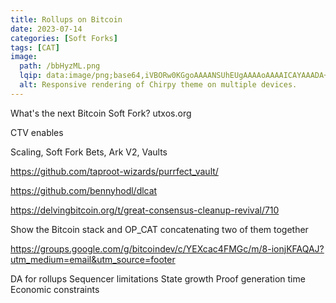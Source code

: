 ```yaml
---
title: Rollups on Bitcoin
date: 2023-07-14
categories: [Soft Forks]
tags: [CAT]
image:
  path: /bbHyzML.png
  lqip: data:image/png;base64,iVBORw0KGgoAAAANSUhEUgAAAAoAAAAICAYAAADA+m62AAAAAklEQVR4AewaftIAAAEvSURBVAXBby8CAQDA4V/n1NUVRSqd1IQsrZnNvOFtmzG8Nl/AfCwfwMa8adPYNGsZ02ZmJevfRF0qZ0V/zvMYDndX9XLxA8eUHY9TRhp20TtNImEvtvExAusx8o/3iK3OkGh4GmVyFLtF4K2k4YquYd3Yoq1PkKqrTOgDxG6jhm3ayXLIjzcYxF9557PvIFky89sqsR9QOU3mELURO6G9I+KqCcUUoWzIIYs/zAyqbK70yTxUMIgigjIX4OS2zle7x8XpGbLVitodQZYlbu6qJK4zqLUmgsfrxid1UPwBQqEg6asESx4zMaVAq/xCQ+sjCjribO+Zne0wl68FRnsq84sSv/kUWcGFbvdhdhtRe0ME7WdAMl0lns6xwBPHB/NI30XOr7K0tT+sFhM+p5F/z992dEZs2G4AAAAASUVORK5CYII=
  alt: Responsive rendering of Chirpy theme on multiple devices.
---
```


What's the next Bitcoin Soft Fork?
utxos.org

CTV enables

Scaling, Soft Fork Bets, Ark V2, Vaults

https://github.com/taproot-wizards/purrfect_vault/

https://github.com/bennyhodl/dlcat

https://delvingbitcoin.org/t/great-consensus-cleanup-revival/710

Show the Bitcoin stack and OP_CAT concatenating two of them together

https://groups.google.com/g/bitcoindev/c/YEXcac4FMGc/m/8-ionjKFAQAJ?utm_medium=email&utm_source=footer




DA for rollups
Sequencer limitations
State growth
Proof generation time
Economic constraints
